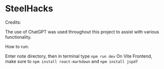# SteelHacks

Credits:

The use of ChatGPT was used throughout this project to assist with various functionality.

How to run:

Enter note directory, then in terminal type ```npm run dev```
On Vite Frontend, make sure to ```npm install react-markdown``` and ```npm install jspdf```